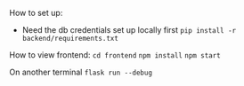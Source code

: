 How to set up:

- Need the db credentials set up locally first
  `pip install -r backend/requirements.txt`

How to view frontend:
`cd frontend`
`npm install`
`npm start`

On another terminal
`flask run --debug`
